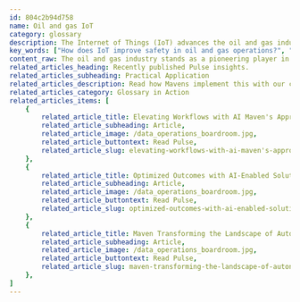```yaml
---
id: 804c2b94d758
name: Oil and gas IoT
category: glossary
description: The Internet of Things (IoT) advances the oil and gas industry by enabling real-time monitoring of operations, which improves safety, efficiency, and environmental responsibility while reducing costs and mitigating risks.
key_words: ["How does IoT improve safety in oil and gas operations?", "What are the benefits of using IoT in pipeline monitoring?", "How can IoT technology reduce downtime costs in the oil and gas industry?", "What role does machine learning play in oil and gas IoT?", "How does cloud computing integrate with IoT for oil and gas?", "Can IoT devices help in reducing environmental impact in oil and gas?", "How do IoT solutions enhance operational efficiency in refineries?", "What are the cost-saving potentials of IoT in upstream oil and gas operations?", "How does real-time fleet tracking benefit downstream oil and gas providers?", "In what ways does IoT contribute to risk mitigation in the oil and gas sector?"]
content_raw: The oil and gas industry stands as a pioneering player in implementing the Internet of Things (IoT) technology. IoT, a system comprising remote sensors, machine learning and cloud computing, allows energy providers to monitor systems and react in real time to production issues, increasing safety and efficiency considerably. Acting much like an integrated digital nervous system, IoT technology is reshaping the way the oil and gas industry operates by providing enhanced connectivity and business process improvements. One of the most significant business advantages that IoT offers in the oil and gas sector is real-time pipeline monitoring. IoT technology aids in reducing manual checks on pipelines, enhancing production levels in refineries, and improving overall operational efficiency. Alerts can be configured to notify operators via smartphones or other mobile devices about equipment maintenance needs or irregularities in pipe pressures. The cost-saving potential of this feature alone is substantial, particularly in upstream situations where pump failures can result in exorbitant downtime costs. Additionally, IoT makes it possible for downstream providers to track fleets of ships and delivery trucks accurately in real time. Risk mitigation is another crucial benefit that IoT brings to the industry. The technology aids in monitoring and managing demanding drilling operations, greatly reducing errors and protecting valuable equipment. Importantly, this also helps to lower incidences of human injury and fatalities, fostering a safer work environment. Emphasising its role in environmental conservation, IoT supports the industry's commitment to reduce its environmental impact and carbon footprint. The technology is used to track waste and hazardous spills, enabling quick decision making and more proactive, responsible actions. In summary, the adaptation of IoT in the oil and gas sector is providing revolutionary benefits such as increased efficiency, improved safety and reduced environmental impact, underlining its essential role in propelling the industry towards a smart, sustainable future.
related_articles_heading: Recently published Pulse insights.
related_articles_subheading: Practical Application
related_articles_description: Read how Mavens implement this with our clients.
related_articles_category: Glossary in Action
related_articles_items: [
	{
		related_article_title: Elevating Workflows with AI Maven's Approach,
		related_article_subheading: Article,
		related_article_image: /data_operations_boardroom.jpg,
		related_article_buttontext: Read Pulse,
		related_article_slug: elevating-workflows-with-ai-maven's-approach
	},
	{
		related_article_title: Optimized Outcomes with AI-Enabled Solutions,
		related_article_subheading: Article,
		related_article_image: /data_operations_boardroom.jpg,
		related_article_buttontext: Read Pulse,
		related_article_slug: optimized-outcomes-with-ai-enabled-solutions
	},
	{
		related_article_title: Maven Transforming the Landscape of Autonomous Vehicles,
		related_article_subheading: Article,
		related_article_image: /data_operations_boardroom.jpg,
		related_article_buttontext: Read Pulse,
		related_article_slug: maven-transforming-the-landscape-of-autonomous-vehicles
	},
]
---
```

